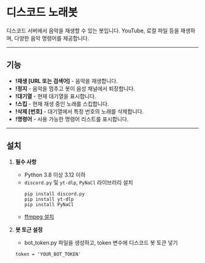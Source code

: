 # 디스코드 노래봇

디스코드 서버에서 음악을 재생할 수 있는 봇입니다. YouTube, 로컬 파일 등을 재생하며, 다양한 음악 명령어를 제공합니다.

---

## 기능

- **!재생 [URL 또는 검색어]** - 음악을 재생합니다.
- **!정지** - 음악을 멈추고 봇이 음성 채널에서 퇴장합니다.
- **!대기열** - 현재 대기열을 표시합니다.
- **!스킵** - 현재 재생 중인 노래를 스킵합니다.
- **!삭제 [번호]** - 대기열에서 특정 번호의 노래를 삭제합니다.
- **!명령어** - 사용 가능한 명령어 리스트를 표시합니다.

---

## 설치

1. **필수 사항**  
   - Python 3.8 이상 3.12 이하
   - `discord.py` 및 `yt-dlp`, `PyNaCl` 라이브러리 설치
     ```
     pip install discord.py
     pip install yt-dlp
     pip install PyNaCl
     ```
   - [ffmpeg 설치](https://ffmpeg.org/download.html)

2. **봇 토근 설정**
   - bot_token.py 파일을 생성하고, token 변수에 디스코드 봇 토큰 넣기
   ```
   token = 'YOUR_BOT_TOKEN'
   ```
